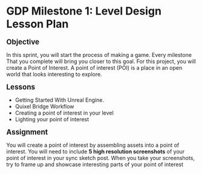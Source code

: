 # GDP Milestone 1: Level Design Lesson Plan

<p><span style="font-size: 14pt;"><strong>Objective</strong></span></p>
<p>In this sprint, you will start the process of making a game. Every milestone That you complete will bring you closer to this goal. For this project, you will create a Point of Interest. A point of interest (POI) is a place in an open world that looks interesting to explore.&nbsp;</p>
<p><span style="font-size: 14pt;"><strong>Lessons</strong></span></p>
<ul>
<li>Getting Started With Unreal Engine.</li>
<li>Quixel Bridge Workflow</li>
<li>Creating a point of interest in your level</li>
<li>Lighting your point of interest</li>
</ul>
<p><span style="font-size: 14pt;"><strong>Assignment</strong></span></p>
<p>You will create a point of interest by assembling assets into a point of interest. You will need to include <strong>5 high resolution screenshots</strong> of your point of interest in your sync sketch post. When you take your screenshots, try to frame up and showcase interesting parts of your point of interest</p>
<p>&nbsp;</p>